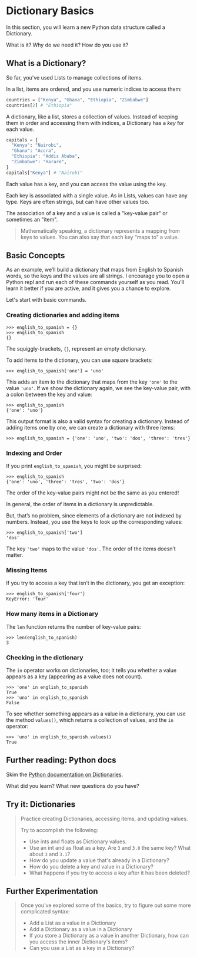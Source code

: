 # Dictionary Basics

In this section, you will learn a new Python data structure called a Dictionary. 

What is it? Why do we need it? How do you use it?

## What is a Dictionary?

So far, you've used Lists to manage collections of items.

In a list, items are ordered, and you use numeric indices to access them:

```python
countries = ["Kenya", "Ghana", "Ethiopia", "Zimbabwe"]
countries[2] # "Ethiopia"
```

A dictionary, like a list, stores a collection of values. Instead of keeping them
in order and accessing them with indices, a Dictionary has a _key_ for each
value.

```python
capitals = {
  "Kenya": "Nairobi",
  "Ghana": "Accra",
  "Ethiopia": "Addis Ababa",
  "Zimbabwe": "Harare",
}
capitals["Kenya"] # "Nairobi"
```

Each value has a key, and you can access the value using the key.

Each key is associated with a single value. As in Lists, values can have any
type. Keys are often strings, but can have other values too.

The association of a key and a value is called a "key-value pair" or sometimes an "item".

> Mathematically speaking, a dictionary represents a mapping from keys to values. You can also say that each key “maps to” a value.

## Basic Concepts

As an example, we’ll build a dictionary that maps from English to Spanish words, 
so the keys and the values are all strings. I encourage you to open a Python
repl and run each of these commands yourself as you read. You'll learn it better
if you are active, and it gives you a chance to explore.

Let's start with basic commands.

### Creating dictionaries and adding items

```
>>> english_to_spanish = {}
>>> english_to_spanish
{}
```

The squiggly-brackets, `{}`, represent an empty dictionary. 

To add items to the dictionary, you can use square brackets: 

```
>>> english_to_spanish['one'] = 'uno'
```

This adds an item to the dictionary that maps from the key `'one'` to the value 
`'uno'`. If we show the dictionary again, we see the key-value pair, with a colon 
between the key and value:

```
>>> english_to_spanish
{'one': 'uno'}
```

This output format is also a valid syntax for creating a dictionary. Instead of
adding items one by one, we can create a dictionary with three items:

```
>>> english_to_spanish = {'one': 'uno', 'two': 'dos', 'three': 'tres'}
```

### Indexing and Order

If you print `english_to_spanish`, you might be surprised:

```
>>> english_to_spanish
{'one': 'uno', 'three': 'tres', 'two': 'dos'}
```

The order of the key-value pairs might not be the same as you entered!

In general, the order of items in a dictionary is unpredictable.

But, that’s no problem, since elements of a dictionary are not indexed by numbers. 
Instead, you use the keys to look up the corresponding values:

```
>>> english_to_spanish['two']
'dos'
```

The key `'two'` maps to the value `'dos'`. The order of the items doesn’t matter.

### Missing Items

If you try to access a key that isn’t in the dictionary, you get an exception:

```
>>> english_to_spanish['four']
KeyError: 'four'
```

### How many items in a Dictionary

The `len` function returns the number of key-value pairs:
```
>>> len(english_to_spanish)
3
```

### Checking in the dictionary

The `in` operator works on dictionaries, too; it tells you whether a value
appears as a key (appearing as a value does not count).
```
>>> 'one' in english_to_spanish
True
>>> 'uno' in english_to_spanish
False
```

To see whether something appears as a value in a dictionary, you can use the 
method `values()`, which returns a collection of values, and the `in` operator:

```
>>> 'uno' in english_to_spanish.values()
True
```
## Further reading: Python docs

Skim the [Python documentation on
Dictionaries](https://docs.python.org/3/tutorial/datastructures.html#dictionaries).

What did you learn? What new questions do you have?

## Try it: Dictionaries

> Practice creating Dictionaries, accessing items, and updating values. 
>
> Try to accomplish the following:
>
> * Use ints and floats as Dictionary values.
> * Use an int and as float as a key. Are `3` and `3.0` the same key? 
>   What about `3` and `3.1`?
> * How do you update a value that's already in a Dictionary?
> * How do you delete a key and value in a Dictionary?
> * What happens if you try to access a key after it has been deleted?

## Further Experimentation

> Once you've explored some of the basics, try to figure out some more
> complicated syntax:
>
> * Add a List as a value in a Dictionary
> * Add a Dictionary as a value in a Dictionary
> * If you store a Dictionary as a value in another Dictionary, how can you
>    access the inner Dictionary's items?
> * Can you use a List as a key in a Dictionary?
